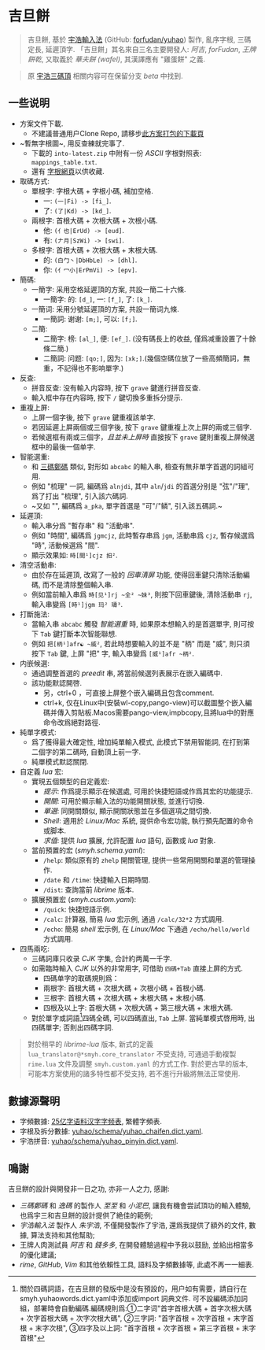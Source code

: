# 吉旦餅

> 吉旦餅, 基於
    [宇浩輸入法](https://zhuyuhao.com/yuhao/)
    (GitHub: [forfudan/yuhao](https://github.com/forfudan/yuhao/))
    製作,
    亂序字根, 三碼定長, 延遲頂字.
    「吉旦餅」其名來自三名主要開發人: *阿吉*, *forFudan*, *王牌餅乾*,
    又取義於 *華夫餅 (wafel)*, 其漢譯應有 "雞蛋餅" 之義.

> 原 [宇浩三碼頂](https://github.com/lost-melody/rime-smyh/tree/beta)
    相關内容可在保留分支 *beta* 中找到.

## 一些说明

- 方案文件下載.
    - 不建議普通用户Clone Repo, 請移步[此方案打包的下載頁](https://lost-melody.github.io/rime-smyh/)
- ~暫無字根圖~, 用反查練就完事了.
    - 下載的 `into-latest.zip` 中附有一份 *ASCII* 字根對照表: `mappings_table.txt`.
    - 還有 [字根網頁](https://lost-melody.github.io/wafel)以供收藏.
- 取碼方式:
    - 單根字: 字根大碼 + 字根小碼, 補加空格.
        - 一: `(一|Fi) -> [fi_]`.
        - 了: `(了|Kd) -> [kd_]`.
    - 兩根字: 首根大碼 + 次根大碼 + 次根小碼.
        - 他: `(亻也|ErUd) -> [eud]`.
        - 有: `(𠂇月|SzWi) -> [swi]`.
    - 多根字: 首根大碼 + 次根大碼 + 末根大碼.
        - 的: `(白勹丶|DbHbLe) -> [dhl]`.
        - 你: `(亻冖小|ErPmVi) -> [epv]`.
- 簡碼:
    - 一簡字: 采用空格延遲頂的方案, 共設一簡二十六條.
        - 一簡字: 的: `[d_]`, 一: `[f_]`, 了: `[k_]`.
    - 一簡词: 采用分號延遲頂的方案, 共設一簡词九條.
        - 一簡詞: 谢谢: `[m;]`, 可以: `[f;]`.
    - 二簡: 
        - 二簡字: 榜: `[al_]`, 便: `[ef_]`. (没有碼長上的收益, 僅爲减重設置了十餘條二簡.)
        - 二簡詞: 问题: `[qo;]`, 因为: `[xk;]`.(幾個空碼位放了一些高頻簡詞，無重，不記得也不影响單字.)
- 反查:
    - 拼音反查: 没有輸入内容時, 按下 `grave` 鍵進行拼音反查.
    - 輸入框中存在内容時, 按下 `/` 鍵切換多重拆分提示.
- 重複上屏:
    - 上屏一個字後, 按下 `grave` 鍵重複該单字.
    - 若因延遲上屏兩個或三個字後, 按下 `grave` 鍵重複上次上屏的兩或三個字.
    - 若候選框有兩或三個字，*且並未上屏時* 直接按下 `grave` 鍵則重複上屏候選框中的最後一個单字.
- 智能選重:
    - 和 [三碼鄭碼](http://zhengma.plus) 類似, 對形如 `abcabc` 的輸入串, 檢查有無非單字首選的詞組可用.
    - 例如 "梳理" 一詞, 編碼爲 `alnjdi`, 其中 `aln`/`jdi` 的首選分别是 "弦"/"理", 爲了打出 "梳理", 引入該六碼詞.
    - ~又如 "", 編碼爲 `a_pka`, 單字首選是 "可"/"鳞", 引入該五碼詞.~
- 延遲頂:
    - 輸入串分爲 "暫存串" 和 "活動串".
    - 例如 "時間", 編碼爲 `jgmcjz`, 此時暫存串爲 `jgm`, 活動串爲 `cjz`, 暫存候選爲 "時", 活動候選爲 "間".
    - 顯示效果如: `時[間¹]cjz 抇²`.
- 清空活動串:
    - 由於存在延遲頂, 改寫了一般的 *回車清屏* 功能, 使得回車鍵只清除活動編碼, 而不是清除整個輸入串.
    - 例如當前輸入串爲 `時[见¹]rj ~全² ~妹³`, 則按下回車鍵後, 清除活動串 `rj`, 輸入串變爲 `[時¹]jgm 玛² 璹³`.
- 打斷施法:
    - 當輸入串 `abcabc` 觸發 *智能選重* 時, 如果原本想輸入的是首選單字, 則可按下 `Tab` 鍵打斷本次智能聯想.
    - 例如 `把[柄¹]afr☯ ~威²`, 若此時想要輸入的並不是 "柄" 而是 "威", 則只須按下 `Tab` 鍵, 上屏 "把" 字, 輸入串變爲 `[威¹]afr ~柄²`.
- 内嵌候選:
    - 通過調整首選的 *preedit* 串, 將當前候選列表展示在嵌入編碼中.
    - 該功能默認開啓.
        - 另，ctrl+0 ，可直接上屏整个嵌入編碼且包含comment.
        - ctrl+k, 仅在Linux中(安裝wl-copy,pango-view)可以截圖整个嵌入編碼并傳入剪貼板.Macos需要pango-view,impbcopy,且將lua中的對應命令改爲絕對路徑.   
- 純單字模式:
    - 爲了獲得最大確定性, 增加純單輸入模式, 此模式下禁用智能詞, 在打到第二個字的第二碼時, 自動頂上前一字.
    - 純單模式默認關閉.
- 自定義 *lua* 宏:
    - 實現五個類型的自定義宏:
        - *提示*: 作爲提示顯示在候選處, 可用於快捷短語或作爲其宏的功能提示.
        - *開關*: 可用於顯示輸入法的功能開關狀態, 並進行切換.
        - *單選*: 同開關類似, 顯示開關狀態並在多個選項之間切換.
        - *Shell*: 適用於 *Linux/Mac* 系統, 提供命令宏功能, 執行預先配置的命令或脚本.
        - *求值*: 提供 *lua* 擴展, 允許配置 *lua* 語句, 函數或 *lua* 對象.
    - 當前預置的宏 (*smyh.schema.yaml*):
        - `/help`: 類似原有的 `zhelp` 開關管理, 提供一些常用開關和單選的管理操作.
        - `/date` 和 `/time`: 快捷輸入日期時間.
        - `/dist`: 查詢當前 *librime* 版本.
    - 擴展預置宏 (*smyh.custom.yaml*):
        - `/quick`: 快捷短語示例.
        - `/calc`: 計算器, 簡易 *lua* 宏示例, 通過 `/calc/32*2` 方式調用.
        - `/echo`: 簡易 *shell* 宏示例, 在 *Linux/Mac* 下通過 `/echo/hello/world` 方式調用.
- 四馬兩吃:
    - 三碼詞庫只收录 *CJK* 字集, 合計約两萬一千字.
    - 如需臨時輸入 *CJK* 以外的非常用字, 可借助 `四碼+Tab` 直接上屏的方式.
      - 四碼单字的取碼規則爲：
       - 兩根字: 首根大碼 + 次根大碼 + 次根小碼 + 首根小碼.
       - 三根字: 首根大碼 + 次根大碼 + 末根大碼 + 末根小碼.
       - 四根及以上字: 首根大碼 + 次根大碼 + 第三根大碼 + 末根大碼.
    - 對於單字或詞語[^1]四碼全碼, 可以四碼直出, `Tab` 上屏. 當純單模式啓用時, 出四碼單字; 否則出四碼字詞.

> 對於稍早的 *librime-lua* 版本, 新式的定義 `lua_translator@*smyh.core_translator` 不受支持,
    可通過手動複製 `rime.lua` 文件及調整 `smyh.custom.yaml` 的方式工作.
    對於更古早的版本, 可能本方案使用的諸多特性都不受支持, 若不進行升級將無法正常使用.

## 數據源聲明

- 字頻數據: [25亿字语料汉字字频表](https://faculty.blcu.edu.cn/xinghb/zh_CN/article/167473/content/1437.htm), 繁體字頻表.
- 字根及拆分數據: [yuhao/schema/yuhao_chaifen.dict.yaml](https://github.com/forFudan/yuhao/blob/main/schema/yuhao_chaifen.dict.yaml).
- 宇浩拼音: [yuhao/schema/yuhao_pinyin.dict.yaml](https://github.com/forFudan/yuhao/blob/main/schema/yuhao_pinyin.dict.yaml).

## 鳴謝

吉旦餅的設計與開發非一日之功, 亦非一人之力, 感謝:

- *三碼鄭碼* 和 *逸碼* 的製作人 *至至* 和 *小泥巴*, 讓我有機會尝試頂功的輸入體驗, 也爲宇三和吉旦餅的設計提供了絶佳的範例;
- *宇浩輸入法* 製作人 *朱宇浩*, 不僅開發製作了宇浩, 還爲我提供了額外的文件, 數據, 算法支持和其他幫助;
- 王牌人肉測試員 *阿吉* 和 *錢多多*, 在開發體驗過程中予我以鼓励, 並給出相當多的優化建議;
- *rime*, *GitHub*, *Vim* 和其他依賴性工具, 語料及字頻數據等, 此處不再一一細表.

[^1]: 關於四碼詞語，在吉旦餅的發版中是没有預設的，用户如有需要，請自行在smyh.yuhaowords.dict.yaml中添加或import 詞典文件. 可不設編碼添加詞組，部署時會自動編碼.編碼規則爲:①二字词"首字首根大碼 + 首字次根大碼 + 次字首根大碼 + 次字次根大碼", ②三字詞: "首字首根 + 次字首根 + 末字首根 + 末字次根", ③四字及以上詞: "首字首根 + 次字首根 + 第三字首根 + 末字首根"
